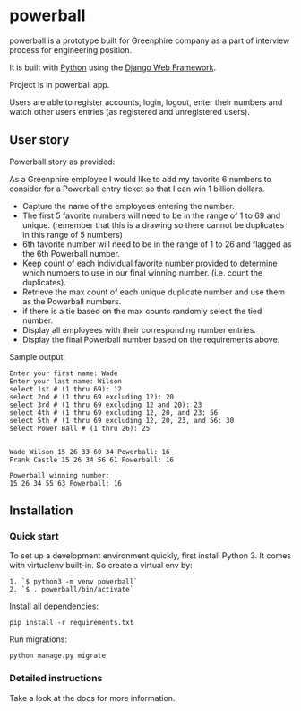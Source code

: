

# powerball

powerball is a prototype built for Greenphire company as a part of interview 
process for engineering position.

It
 is built with [Python][0] using the 
[Django Web Framework][1].

Project is in powerball app.

Users are able to register accounts, login, logout, enter their numbers and watch other users entries (as registered and unregistered users).

## User story

Powerball story as provided:

As a Greenphire employee I would like to add my favorite 6 numbers to consider for a Powerball entry ticket so that I can win 1 billion dollars.


* Capture the name of the employees entering the number.
* The first 5 favorite numbers will need to be in the range of 1 to 69 and unique. (remember that this is a drawing so there cannot be duplicates in this range of 5 numbers)
* 6th favorite number will need to be in the range of 1 to 26 and flagged as 
the 6th Powerball number.
* Keep count of each individual favorite number provided to determine which numbers to use in our final winning number. (i.e. count the duplicates).
* Retrieve the max count of each unique duplicate number and use them as the 
Powerball numbers.
* if there is a tie based on the max counts randomly select the tied number.
* Display all employees with their corresponding number entries.
* Display the final Powerball number based on the requirements above.

Sample output:
 
    Enter your first name: Wade
    Enter your last name: Wilson
    select 1st # (1 thru 69): 12
    select 2nd # (1 thru 69 excluding 12): 20
    select 3rd # (1 thru 69 excluding 12 and 20): 23
    select 4th # (1 thru 69 excluding 12, 20, and 23: 56
    select 5th # (1 thru 69 excluding 12, 20, 23, and 56: 30
    select Power Ball # (1 thru 26): 25
    
     
    Wade Wilson 15 26 33 60 34 Powerball: 16
    Frank Castle 15 26 34 56 61 Powerball: 16
     
    Powerball winning number:
    15 26 34 55 63 Powerball: 16

## Installation

### Quick start

To set up a development environment quickly, first install Python 3. It
comes with virtualenv built-in. So create a virtual env by:

    1. `$ python3 -m venv powerball`
    2. `$ . powerball/bin/activate`

Install all dependencies:

    pip install -r requirements.txt

Run migrations:

    python manage.py migrate

### Detailed instructions

Take a look at the docs for more information.

[0]: https://www.python.org/
[1]: https://www.djangoproject.com/
